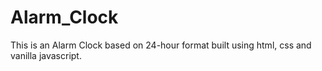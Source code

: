 # Alarm_Clock
This is an Alarm Clock based on 24-hour format built using html, css and vanilla javascript.
